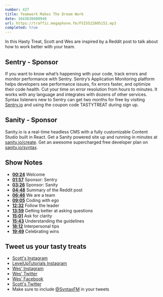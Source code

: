 ```yaml
---
number: 427
title: Teamwork Makes The Dream Work
date: 1643630400940
url: https://traffic.megaphone.fm/FSI5522805152.mp3
completed: true
---
```




In this Hasty Treat, Scott and Wes are inspired by a Reddit post to talk about how to work better with your team.

## Sentry - Sponsor

If you want to know what’s happening with your code, track errors and monitor performance with Sentry. Sentry’s Application Monitoring platform helps developers see performance issues, fix errors faster, and optimize their code health. Cut your time on error resolution from hours to minutes. It works with any language and integrates with dozens of other services. Syntax listeners new to Sentry can get two months for  free by visiting [Sentry.io](https://sentry.io) and using the coupon code TASTYTREAT during sign up.

## Sanity - Sponsor

Sanity.io is a real-time headless CMS with a fully customizable Content Studio built in React. Get a Sanity powered site up and running in minutes at [sanity.io/create](https://www.sanity.io/create). Get an awesome supercharged free developer plan on [sanity.io/syntax](https://www.sanity.io/syntax).

## Show Notes

* **[00:24](#t=00:24)** Welcome
* **[01:57](#t=01:57)** Sponsor: Sentry
* **[03:26](#t=03:26)** Sponsor: Sanity
* **[04:48](#t=04:48)** Summary of the Reddit post
* **[06:46](#t=06:46)** We are a team
* **[09:05](#t=09:05)** Coding with ego
* **[12:32](#t=12:32)** Follow the leader
* **[13:59](#t=13:59)** Getting better at asking questions
* **[15:01](#t=15:01)** Ask for clarity
* **[15:43](#t=15:43)** Understanding the guidelines
* **[18:12](#t=18:12)** Interpersonal tips
* **[19:49](#t=19:49)** Celebrating wins

## Tweet us your tasty treats

* [Scott's Instagram](https://www.instagram.com/stolinski/)
* [LevelUpTutorials Instagram](https://www.instagram.com/LevelUpTutorials/)
* [Wes' Instagram](https://www.instagram.com/wesbos/)
* [Wes' Twitter](https://twitter.com/wesbos)
* [Wes' Facebook](https://www.facebook.com/wesbos.developer)
* [Scott's Twitter](https://twitter.com/stolinski)
* Make sure to include [@SyntaxFM](https://twitter.com/SyntaxFM) in your tweets
